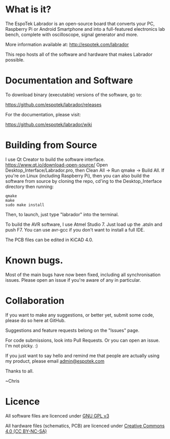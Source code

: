 # What is it?
The EspoTek Labrador is an open-source board that converts your PC, Raspberry Pi or Android Smartphone and into a full-featured electronics lab bench, complete with oscilloscope, signal generator and more.

More information available at:
http://espotek.com/labrador

This repo hosts all of the software and hardware that makes Labrador possible.

# Documentation and Software
To download binary (executable) versions of the software, go to:

https://github.com/espotek/labrador/releases

For the documentation, please visit:

https://github.com/espotek/labrador/wiki

# Building from Source
I use Qt Creator to build the software interface.
https://www.qt.io/download-open-source/
Open Desktop_Interface/Labrador.pro, then Clean All -> Run qmake -> Build All.
If you're on Linux (including Raspberry Pi), then you can also build the software from source by cloning the repo, cd'ing to the Desktop_Interface directory then running:
```
qmake
make
sudo make install
```
Then, to launch, just type "labrador" into the terminal.

To build the AVR software, I use Atmel Studio 7.  Just load up the .atsln and push F7.  You can use avr-gcc if you don't want to install a full IDE.

The PCB files can be edited in KiCAD 4.0.

# Known bugs.
Most of the main bugs have now been fixed, including all synchronisation issues.
Please open an issue if you're aware of any in particular.

# Collaboration
If you want to make any suggestions, or better yet, submit some code, please do so here at GitHub.

Suggestions and feature requests belong on the "Issues" page.

For code submissions, look into Pull Requests.  Or you can open an issue.  I'm not picky.  :)

If you just want to say hello and remind me that people are actually using my product, please email admin@espotek.com

Thanks to all.

~Chris


# Licence
All software files are licenced under [GNU GPL v3](https://www.gnu.org/licenses/gpl.html)

All hardware files (schematics, PCB) are licenced under [Creative Commons 4.0 (CC BY-NC-SA)](https://creativecommons.org/licenses/by-nc-sa/4.0/)
